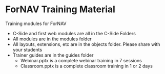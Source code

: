 # ForNAV Training Material

Training modules for ForNAV
* C-Side and first web modules are all in the C-Side Folders
* All modules are in the modules folder
* All layouts, extensions, etc are in the objects folder. Please share with your students
* Trainer guides are in the guides folder
  * Webinar.pptx is a complete webinar training in 7 sessions
  * Classroom.pptx is a complete classroom training in 1 or 2 days